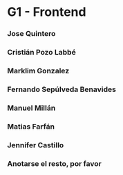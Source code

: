# G1 - Frontend
### Jose Quintero
### Cristián Pozo Labbé
### Marklim Gonzalez
### Fernando Sepúlveda Benavides

### Manuel Millán
### Matias Farfán
### Jennifer Castillo
### Anotarse el resto, por favor
